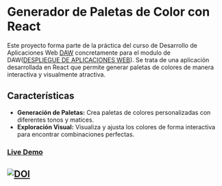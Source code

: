 # Generador de Paletas de Color con React

Este proyecto forma parte de la práctica del curso de Desarrollo de Aplicaciones Web [DAW](https://github.com/iamabhijeet2003/DAW.git) concretamente para el modulo de DAW([DESPLIEGUE DE APLICACIONES WEB](https://github.com/iamabhijeet2003/DEAW)). Se trata de una aplicación desarrollada en React que permite generar paletas de colores de manera interactiva y visualmente atractiva.

## Características

- **Generación de Paletas:** Crea paletas de colores personalizadas con diferentes tonos y matices.
- **Exploración Visual:** Visualiza y ajusta los colores de forma interactiva para encontrar combinaciones perfectas.


### [Live Demo](https://proyecto-abhi-miguel-i7dtxvgm3-abhijeet-singhs-projects.vercel.app/)
   
## [![DOI](https://zenodo.org/badge/720246962.svg)](https://zenodo.org/doi/10.5281/zenodo.10556244)
